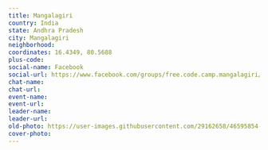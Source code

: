 ```yaml
---
title: Mangalagiri
country: India
state: Andhra Pradesh
city: Mangalagiri
neighborhood: 
coordinates: 16.4349, 80.5688
plus-code:
social-name: Facebook
social-url: https://www.facebook.com/groups/free.code.camp.mangalagiri/
chat-name:
chat-url:
event-name:
event-url:
leader-name:
leader-url:
old-photo: https://user-images.githubusercontent.com/29162658/46595854-f58a1400-caf7-11e8-9647-162f928a92b0.jpg
cover-photo:
---
```

